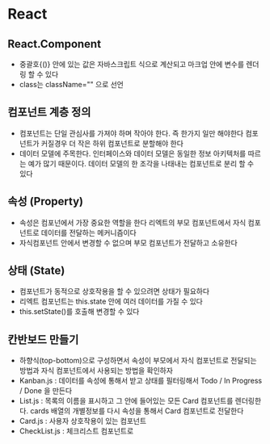 # React

## React.Component

- 중괄호{()} 안에 있는 값은 자바스크립트 식으로 계산되고 마크업 안에 변수를 렌더링 할 수 있다
- class는 className="" 으로 선언


## 컴포넌트 계층 정의

- 컴포넌트는 단일 관심사를 가져야 하며 작아야 한다. 즉 한가지 일만 해야한다 컴포넌트가 커질경우 더 작은 하위 컴포넌트로 분할해야 한다
- 데이터 모델에 주목한다. 인터페이스와 데이터 모델은 동일한 정보 아키텍처를 따르는 예가 많기 때문이다. 데이터 모델의 한 조각을 나태내는 컴포넌트로 분리 할 수 있다

## 속성 (Property)

- 속성은 컴포넌에서 가장 중요한 역할을 한다 리엑트의 부모 컴포넌트에서 자식 컴포넌트로 데이터를 전달하는 메커니즘이다
- 자식컴포넌트 안에서 변경할 수 없으며 부모 컴포넌트가 전달하고 소유한다

## 상태 (State)

- 컴포넌트가 동적으로 상호작용을 할 수 있으려면 상태가 필요하다
- 리엑트 컴포넌트는 this.state 안에 여러 데이터를 가질 수 있다
- this.setState()를 호출해 변경할 수 있다

## 칸반보드 만들기

- 하향식(top-bottom)으로 구성하면서 속성이 부모에서 자식 컴포넌트로 전달되는 방법과 자식 컴포넌트에서 사용되는 방법을 확인하자
- Kanban.js : 데이터를 속성에 통해서 받고 상태를 필터링해서 Todo / In Progress / Done 을 만든다
- List.js : 목록의 이름을 표시하고 그 안에 들어있는 모든 Card 컴포넌트를 렌더링한다. cards 배열의 개별정보를 다시 속성을 통해서 Card 컴포넌트로 전달한다
- Card.js : 사용자 상호작용이 있는 컴포넌트
- CheckList.js : 체크리스트 컴포넌트로

